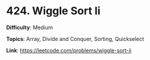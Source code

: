 # 424. Wiggle Sort Ii

**Difficulty**: Medium

**Topics**: Array, Divide and Conquer, Sorting, Quickselect

**Link**: https://leetcode.com/problems/wiggle-sort-ii
